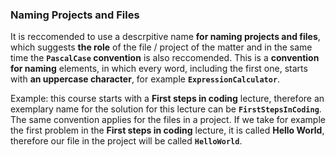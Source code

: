 ### Naming Projects and Files

It is reccomended to use a descrpitive name **for naming projects and files**, which suggests **the role** of the file / project of the matter and in the same time the **`PascalCase` convention** is also reccomended. This is a **convention for naming** elements, in which every word, including the first one, starts with **an uppercase character**, for example **`ExpressionCalculator`**.

Example: this course starts with a **First steps in coding** lecture, therefore an exemplary name for the solution for this lecture can be **`FirstStepsInCoding`**. The same convention applies for the files in a project. If we take for example the first problem in the **First steps in coding** lecture, it is called **Hello World**, therefore our file in the project will be called **`HelloWorld`**.